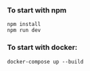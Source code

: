 ### To start with npm
```
npm install
npm run dev
```

### To start with docker:
```
docker-compose up --build
```
